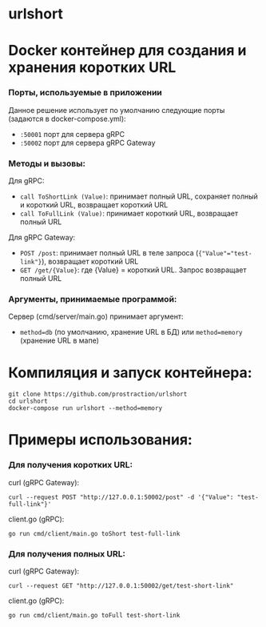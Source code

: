 # urlshort
# Docker контейнер для создания и хранения коротких URL

### Порты, используемые в приложении

Данное решение использует по умолчанию следующие порты (задаются в docker-compose.yml):
- `:50001` порт для сервера gRPC
- `:50002` порт для сервера gRPC Gateway

### Методы и вызовы:

Для gRPC:
- `call ToShortLink (Value)`: принимает полный URL, сохраняет полный и короткий URL, возвращает короткий URL
- `call ToFullLink (Value)`: принимает короткий URL, возвращает полный URL

Для gRPC Gateway:
- `POST /post`: принимает полный URL в теле запроса (`{"Value"="test-link"}`), возвращает короткий URL
- `GET /get/{Value}`: где {Value} = короткий URL. Запрос возвращает полный URL

### Аргументы, принимаемые программой:

Сервер (cmd/server/main.go) принимает аргумент:
- `method=db` (по умолчанию, хранение URL в БД) или `method=memory` (хранение URL в мапе)

# Компиляция и запуск контейнера:
```
git clone https://github.com/prostraction/urlshort
cd urlshort
docker-compose run urlshort --method=memory
```

# Примеры использования:

### Для получения коротких URL: 

curl (gRPC Gateway):

```
curl --request POST "http://127.0.0.1:50002/post" -d '{"Value": "test-full-link"}'
```

client.go (gRPC):

```
go run cmd/client/main.go toShort test-full-link
```

### Для получения полных URL:

curl (gRPC Gateway):

```
curl --request GET "http://127.0.0.1:50002/get/test-short-link"
```

client.go (gRPC):

```
go run cmd/client/main.go toFull test-short-link
```
